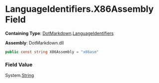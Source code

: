 # LanguageIdentifiers\.X86Assembly Field

**Containing Type**: [DotMarkdown](../../README.md)\.[LanguageIdentifiers](../README.md)

**Assembly**: DotMarkdown\.dll

```csharp
public const string X86Assembly = "x86asm"
```

### Field Value

System\.[String](https://docs.microsoft.com/en-us/dotnet/api/system.string)